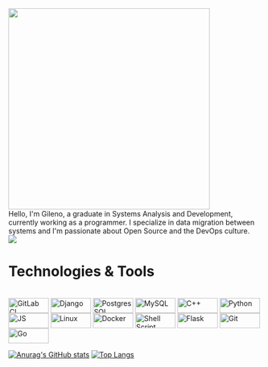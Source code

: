 
<div>
  <img width=400 src=https://64.media.tumblr.com/668d105fc2701311bfcef33d2771a40e/370b02f259511df9-d6/s1280x1920/b22c8e6e834c0722cf2951aedfcb90bddfef8f87.gif>
</div>
Hello, I'm Gileno, a graduate in Systems Analysis and Development, currently working as a programmer. I specialize in data migration between systems and I'm passionate about Open Source and the DevOps culture.

<div>
<a href=https://www.linkedin.com/in/gileno-cordeiro-duarte-75913a164/>
  <img src="https://img.shields.io/badge/LinkedIn-0077B5?style=for-the-badge&logo=linkedin&logoColor=white"/>
<a>
</div>
  



# Technologies & Tools
<div style="display: inline_block"><br>
  <img align="center" alt="GitLab CI" height="30" width="80" margin-bottom=10px width="80" src="https://img.shields.io/badge/gitlab%20ci-%23181717.svg?style=for-the-badge&logo=gitlab&logoColor=white"> 
  <img align="center" alt="Django" height="30" width="80" margin-bottom=10px width="80" src="https://img.shields.io/badge/Django-092E20?style=for-the-badge&logo=django&logoColor=white">
  <img align="center" alt="PostgresSQL" height="30" width="80" margin-bottom=10px width="80" src="https://img.shields.io/badge/PostgreSQL-316192?style=for-the-badge&logo=postgresql&logoColor=white">
  <img align="center" alt="MySQL" height="30" width="80" margin-bottom=10px width="80" src="https://img.shields.io/badge/MySQL-00000F?style=for-the-badge&logo=mysql&logoColor=white"> 
  <img align="center" alt="C++" height="30" width="80" src="https://img.shields.io/badge/c++-%2300599C.svg?style=for-the-badge&logo=c%2B%2B&logoColor=white">
  <img align="center" alt="Python" height="30" width="80" margin-bottom=10px width="80" src="https://img.shields.io/badge/Python-3776AB?style=for-the-badge&logo=python&logoColor=white"> 
  <img align="center" alt="JS" height="30" width="80" margin-bottom=10px width="80" src="https://img.shields.io/badge/JavaScript-F7DF1E?style=for-the-badge&logo=javascript&logoColor=black">
  <img align="center" alt="Linux" height="30" width="80" margin-bottom=10px width="80" src="https://img.shields.io/badge/Linux-FCC624?style=for-the-badge&logo=linux&logoColor=black">
  <img align="center" alt="Docker" height="30" width="80" margin-bottom=10px width="80" src="https://img.shields.io/badge/docker-%230db7ed.svg?style=for-the-badge&logo=docker&logoColor=white">
  <img align="center" alt="Shell Script" height="30" margin-bottom=10px width="80" src="https://img.shields.io/badge/shell_script-%23121011.svg?style=for-the-badge&logo=gnu-bash&logoColor=white">
  <img align="center" alt="Flask" height="30" width="80" margin-bottom=10px width="80" src="https://img.shields.io/badge/flask-%23000.svg?style=for-the-badge&logo=flask&logoColor=white">
  <img align="center" alt="Git" height="30" width="80" margin-bottom=10px width="80" src="https://img.shields.io/badge/git-%23F05033.svg?style=for-the-badge&logo=git&logoColor=white">
  <img align="center" alt="Go" height="30" width="80" margin-bottom=10px width="80" margin-top="10" src="https://img.shields.io/badge/Go-00ADD8?style=for-the-badge&logo=go&logoColor=white">
  
  <!--<img align="center" alt="TypeScript" height="30" width="40" src="https://raw.githubusercontent.com/devicons/devicon/master/icons/typescript/typescript-plain.svg">-->
  <!--<img align="center" alt="React" height="30" width="40" src="https://raw.githubusercontent.com/devicons/devicon/master/icons/react/react-original.svg">-->  
  <!--<img align="center" alt="Rafa-Csharp" height="30" width="40" src="https://raw.githubusercontent.com/devicons/devicon/master/icons/csharp/csharp-original.svg">
  <img align="center" alt="HTML" height="30" width="40" src="https://raw.githubusercontent.com/devicons/devicon/master/icons/html5/html5-original.svg">-->
</div>

 



[![Anurag's GitHub stats](https://github-readme-stats.vercel.app/api?username=Gileno29&show_icons=true&theme=dark)](https://github.com/anuraghazra/github-readme-stats)    [![Top Langs](https://github-readme-stats.vercel.app/api/top-langs/?username=Gileno29&langs_count=8&layout=compact&show_icons=true&theme=dark)](https://github.com/anuraghazra/github-readme-stats)
